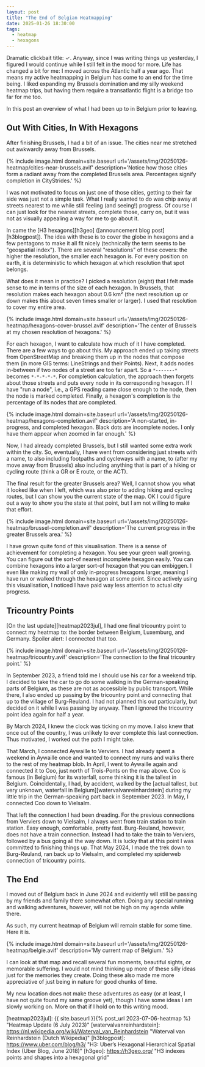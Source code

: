 ```yaml
---
layout: post
title: "The End of Belgian Heatmapping"
date: 2025-01-26 18:30:00
tags:
  - heatmap
  - hexagons
---
```


Dramatic clickbait title: ✓. Anyway, since I was writing things up yesterday, I
figured I would continue while I still felt in the mood for more. Life has
changed a bit for me: I moved across the Atlantic half a year ago. That means
my active heatmapping in Belgium has come to an end for the time being. I liked
expanding my Brussels domination and my silly weekend heatmap trips, but having
them require a transatlantic flight is a bridge too far for me too.

In this post an overview of what I had been up to in Belgium prior to leaving.

## Out With Cities, In With Hexagons

After finishing Brussels, I had a bit of an issue. The cities near me stretched
out awkwardly away from Brussels.

{% include image.html domain=site.baseurl url='/assets/img/20250126-heatmap/cities-near-brussels.avif' description='Notice how those cities form a radiant away from the completed Brussels area. Percentages signify completion in CityStrides.' %}

I was not motivated to focus on just one of those cities, getting to their far
side was just not a simple task. What I really wanted to do was chip away at
streets nearest to me while still feeling (and seeing!) progress. Of course I
can just look for the nearest streets, complete those, carry on, but it was not
as visually appealing a way for me to go about it.

In came the [H3 hexagons][h3geo] ([announcement blog post][h3blogpost]). The
idea with these is to cover the globe in hexagons and a few pentagons to make
it all fit nicely (technically the term seems to be "geospatial index"). There
are several "resolutions" of these covers: the higher the resolution, the
smaller each hexagon is. For every position on earth, it is deterministic to
which hexagon at which resolution that spot belongs.

What does it mean in practice? I picked a resolution (eight) that I felt made
sense to me in terms of the size of each hexagon. In Brussels, that resolution
makes each hexagon about 0.6 km² (the next resolution up or down makes this
about seven times smaller or larger). I used that resolution to cover my entire
area.

{% include image.html domain=site.baseurl url='/assets/img/20250126-heatmap/hexagons-cover-brussel.avif' description='The center of Brussels at my chosen resolution of hexagons.' %}

For each hexagon, I want to calculate how much of it I have completed. There
are a few ways to go about this. My approach ended up taking streets from
OpenStreetMap and breaking them up in the nodes that compose them (in more GIS
terms: LineStrings and their Points). Next, it adds nodes in-between if two
nodes of a street are too far apart. So a `*-------*` becomes `*-*-*-*-*`. For
completion calculation, the approach then forgets about those streets and puts
every node in its corresponding hexagon. If I have "run a node", i.e., a GPS
reading came close enough to the node, then the node is marked completed.
Finally, a hexagon's completion is the percentage of its nodes that are
completed.

{% include image.html domain=site.baseurl url='/assets/img/20250126-heatmap/hexagons-completion.avif' description='A non-started, in-progress, and completed hexagon. Black dots are incomplete nodes. I only have them appear when zoomed in far enough.' %}

Now, I had already completed Brussels, but I still wanted some extra work
within the city. So, eventually, I have went from considering just streets with
a name, to also including footpaths and cycleways with a name, to (after my
move away from Brussels) also including anything that is part of a hiking or
cycling route (think a GR or E route, or the ACT).

The final result for the greater Brussels area? Well, I cannot show you what it
looked like when I left, which was also prior to adding hiking and cycling
routes, but I can show you the current state of the map. OK I could figure out
a way to show you the state at that point, but I am not willing to make that
effort.

{% include image.html domain=site.baseurl url='/assets/img/20250126-heatmap/brussel-completion.avif' description='The current progress in the greater Brussels area.' %}

I have grown quite fond of this visualisation. There is a sense of achievement
for completing a hexagon. You see your green wall growing. You can figure out
the sort-of nearest incomplete hexagon easily. You can combine hexagons into a
larger sort-of hexagon that you can embiggen. I even like making my wall of
only in-progress hexagons larger, meaning I have run or walked through the
hexagon at some point. Since actively using this visualisation, I noticed I
have paid way less attention to actual city progress.

## Tricountry Points

[On the last update][heatmap2023jul], I had one final tricountry point to
connect my heatmap to: the border between Belgium, Luxemburg, and Germany.
Spoiler alert: I connected that too.

{% include image.html domain=site.baseurl url='/assets/img/20250126-heatmap/tricountry.avif' description='The connection to the final tricountry point.' %}

In September 2023, a friend told me I should use his car for a weekend trip. I
decided to take the car to go do some walking in the German-speaking parts of
Belgium, as these are not as accessible by public transport. While there, I
also ended up passing by the tricountry point and connecting that up to the
village of Burg-Reuland. I had not planned this out particularly, but decided
on it while I was passing by anyway. Then I ignored the tricountry point idea
again for half a year.

By March 2024, I knew the clock was ticking on my move. I also knew that once
out of the country, I was unlikely to ever complete this last connection. Thus
motivated, I worked out the path I might take.

That March, I connected Aywaille to Verviers. I had already spent a weekend in
Aywaille once and wanted to connect my runs and walks there to the rest of my
heatmap blob. In April, I went to Aywaille again and connected it to Coo, just
north of Trois-Ponts on the map above. Coo is famous (in Belgium) for its
waterfall, some thinking it is the tallest in Belgium. Coincidentally, I had,
by accident, walked by the [actual tallest, but very unknown, waterfall in
Belgium][watervalvanreinhardstein] during my little trip in the German-speaking
part back in September 2023. In May, I connected Coo down to Vielsalm.

That left the connection I had been dreading. For the previous connections from
Verviers down to Vielsalm, I always went from train station to train station.
Easy enough, comfortable, pretty fast. Burg-Reuland, however, does not have a
train connection. Instead I had to take the train to Verviers, followed by a
bus going all the way down. It is lucky that at this point I was committed to
finishing things up. That May 2024, I made the trek down to Burg-Reuland, ran
back up to Vielsalm, and completed my spiderweb connection of tricountry
points.

## The End

I moved out of Belgium back in June 2024 and evidently will still be passing by
my friends and family there somewhat often. Doing any special running and
walking adventures, however, will not be high on my agenda while there.

As such, my current heatmap of Belgium will remain stable for some time. Here
it is.

{% include image.html domain=site.baseurl url='/assets/img/20250126-heatmap/belgie.avif' description='My current map of Belgium.' %}

I can look at that map and recall several fun moments, beautiful sights, or
memorable suffering. I would not mind thinking up more of these silly ideas
just for the memories they create. Doing these also made me more appreciative
of just being in nature for good chunks of time.

My new location does not make these adventures as easy (or at least, I have not
quite found my same groove yet), though I have some ideas I am slowly working
on. More on that if I hold on to this writing mood.

[heatmap2023jul]: {{ site.baseurl }}{% post_url 2023-07-06-heatmap %} "Heatmap Update (6 July 2023)"
[watervalvanreinhardstein]: https://nl.wikipedia.org/wiki/Waterval_van_Reinhardstein "Waterval van Reinhardstein (Dutch Wikipedia)"
[h3blogpost]: https://www.uber.com/blog/h3/ "H3: Uber’s Hexagonal Hierarchical Spatial Index (Uber Blog, June 2018)"
[h3geo]: https://h3geo.org/ "H3 indexes points and shapes into a hexagonal grid"
